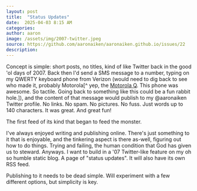 ```yaml
---
layout: post
title:  "Status Updates"
date:  2025-04-03 8:15 AM
categories: 
author: aaron
image: /assets/img/2007-twitter.jpeg
source: https://github.com/aaronaiken/aaronaiken.github.io/issues/22
description:
---
```

Concept is simple: short posts, no titles, kind of like Twitter back in the good 'ol days of 2007. Back then I'd send a SMS message to a number, typing on my QWERTY keyboard phone from Verizon (would need to dig back to see who made it, probably Motorola[^ yep, the <a href="https://www.mobilephonemuseum.com/phone-detail/q" target="_blank" rel="noopener noreferrer">Motorola Q</a>. This phone was awesome. So tactile. Going back to something like this could be a fun rabbit hole.]), and the content of that message would publish to my @aaronaiken Twitter profile. No links. No spam. No pictures. No fuss. Just words up to 140 characters. It was great. And great fun!

The first feed of its kind that began to feed the monster.

I've always enjoyed writing and publishing online. There's just something to it that is enjoyable, and the tinkering aspect is there as-well, figuring out how to do things. Trying and failing, the human condition that God has given us to steward. Anyways. I want to build in a '07 Twitter-like feature on my oh so humble static blog. A page of "status updates". It will also have its own RSS feed.

Publishing to it needs to be dead simple. Will experiment with a few different options, but simplicity is key.